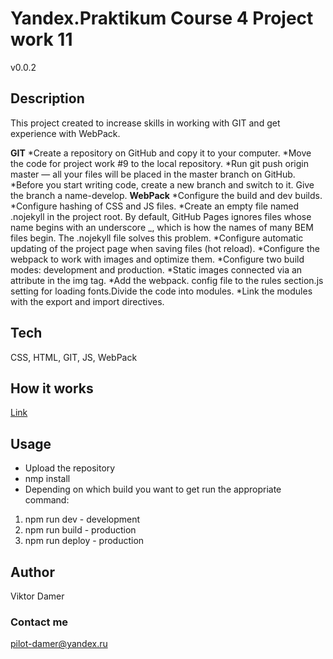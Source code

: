# Yandex.Praktikum Course 4 Project work 11 
v0.0.2

## Description
This project created to increase skills in working with GIT and get experience with WebPack.

**GIT**
*Create a repository on GitHub and copy it to your computer.
*Move the code for project work #9 to the local repository.
*Run git push origin master — all your files will be placed in the master branch on GitHub.
*Before you start writing code, create a new branch and switch to it. Give the branch a name-develop.
**WebPack**
*Configure the build and dev builds.
*Configure hashing of CSS and JS files.
*Create an empty file named .nojekyll in the project root. By default, GitHub Pages ignores files whose name begins with an underscore _, which is how the names of many BEM files begin. The .nojekyll file solves this problem.
*Configure automatic updating of the project page when saving files (hot reload).
*Configure the webpack to work with images and optimize them.
*Configure two build modes: development and production.
*Static images connected via an attribute in the img tag.
*Add the webpack. config file to the rules section.js setting for loading fonts.Divide the code into modules.
*Link the modules with the export and import directives.
## Tech
CSS, HTML, GIT, JS, WebPack

## How it works
[Link](https://vdamer163.github.io/YaPraktikumCourse4-11/)

## Usage
* Upload the repository 
* nmp install
* Depending on which build you want to get run the appropriate command:
1. npm run dev  - development
1. npm run build - production
1. npm run deploy - production


## Author
Viktor Damer

### Contact me
<pilot-damer@yandex.ru>